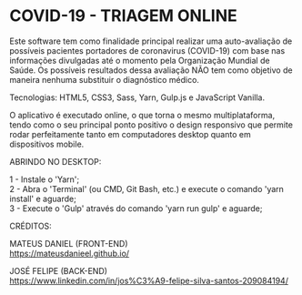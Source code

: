 # COVID-19 - TRIAGEM ONLINE

Este software tem como finalidade principal realizar uma auto-avaliação de possíveis pacientes portadores de coronavirus (COVID-19) com base nas informações divulgadas até o momento pela Organização Mundial de Saúde. Os possíveis resultados dessa avaliação NÃO tem como objetivo de maneira nenhuma substituir o diagnóstico médico.

Tecnologias: HTML5, CSS3, Sass, Yarn, Gulp.js e JavaScript Vanilla.

O aplicativo é executado online, o que torna o mesmo multiplataforma, tendo como o seu principal ponto positivo o design responsivo que permite rodar perfeitamente tanto em computadores desktop quanto em dispositivos mobile.

ABRINDO NO DESKTOP:

1 - Instale o 'Yarn';<br>
2 - Abra o 'Terminal' (ou CMD, Git Bash, etc.) e execute o comando 'yarn install' e aguarde;<br>
3 - Execute o 'Gulp' através do comando 'yarn run gulp' e aguarde;

CRÉDITOS:

MATEUS DANIEL (FRONT-END)<br>
https://mateusdanieel.github.io/

JOSÉ FELIPE (BACK-END)<br>
https://www.linkedin.com/in/jos%C3%A9-felipe-silva-santos-209084194/
